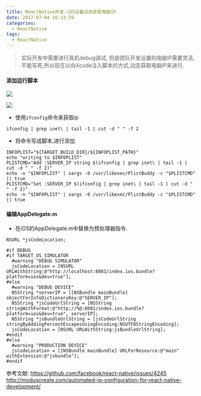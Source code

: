 ```yaml
---
title: ReactNative开发-iOS设备动态获取电脑IP
date: 2017-07-04 16:33:59
categories:
  - ReactNative
tags: 
  - ReactNative
---
```


> 实际开发中需要进行真机debug调试, 但是团队开发设置的电脑IP需要灵活,不能写死,所以现在以向Xcode注入脚本的方式,动态获取电脑IP来进行.

#### 添加运行脚本

![](http://upload-images.jianshu.io/upload_images/1666327-2b4442eb5515f4fb.png?imageMogr2/auto-orient/strip%7CimageView2/2/w/1240)

![](http://upload-images.jianshu.io/upload_images/1666327-834b2cf62bbc38b6.png?imageMogr2/auto-orient/strip%7CimageView2/2/w/1240)

* 使用`ifconfig`命令来获取ip

```
ifconfig | grep inet\ | tail -1 | cut -d " " -f 2
```

* 将命令写成脚本,进行添加

```
INFOPLIST="${TARGET_BUILD_DIR}/${INFOPLIST_PATH}"
echo "writing to $INFOPLIST"
PLISTCMD="Add :SERVER_IP string $(ifconfig | grep inet\ | tail -1 | cut -d " " -f 2)"
echo -n "$INFOPLIST" | xargs -0 /usr/libexec/PlistBuddy -c "$PLISTCMD" || true
PLISTCMD="Set :SERVER_IP $(ifconfig | grep inet\ | tail -1 | cut -d " " -f 2)"
echo -n "$INFOPLIST" | xargs -0 /usr/libexec/PlistBuddy -c "$PLISTCMD" || true
```

#### 编辑AppDelegate.m

* 在iOS的AppDelegate.m中替换为预处理器指令.

```
NSURL *jsCodeLocation;

#if DEBUG
#if TARGET_OS_SIMULATOR
  #warning "DEBUG SIMULATOR"
  jsCodeLocation = [NSURL URLWithString:@"http://localhost:8081/index.ios.bundle?platform=ios&dev=true"];
#else
  #warning "DEBUG DEVICE"
  NSString *serverIP = [[NSBundle mainBundle] objectForInfoDictionaryKey:@"SERVER_IP"];
  NSString *jsCodeUrlString = [NSString stringWithFormat:@"http://%@:8081/index.ios.bundle?platform=ios&dev=true", serverIP];
  NSString *jsBundleUrlString = [jsCodeUrlString stringByAddingPercentEscapesUsingEncoding:NSUTF8StringEncoding];
  jsCodeLocation = [NSURL URLWithString:jsBundleUrlString];
#endif
#else
  #warning "PRODUCTION DEVICE"
  jsCodeLocation = [[NSBundle mainBundle] URLForResource:@"main" withExtension:@"jsbundle"];
#endif
```




参考文献:
https://github.com/facebook/react-native/issues/4245
http://moduscreate.com/automated-ip-configuration-for-react-native-development/

